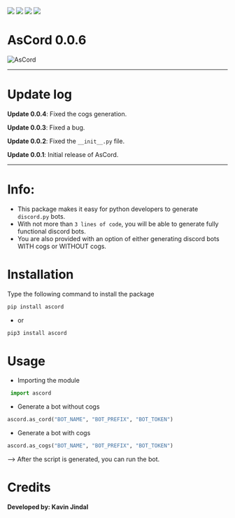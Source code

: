 <img src='https://img.shields.io/badge/Python-FFD43B?style=for-the-badge&logo=python&logoColor=darkgreen'>
<img src='https://img.shields.io/badge/Windows-0078D6?style=for-the-badge&logo=windows&logoColor=white'>
<img src='https://img.shields.io/badge/Linux-FCC624?style=for-the-badge&logo=linux&logoColor=black'>


<img src='https://img.shields.io/badge/Visual_Studio_Code-0078D4?style=for-the-badge&logo=visual%20studio%20code&logoColor=white'>




# AsCord 0.0.6

![AsCord](https://img.shields.io/badge/AsCord-0.0.2-green)


---

# Update log

**Update 0.0.4**: Fixed the cogs generation.

**Update 0.0.3**: Fixed a bug.

**Update 0.0.2**: Fixed the `__init__.py` file.

**Update 0.0.1**: Initial release of AsCord.

---

# Info: 

* This package makes it easy for python developers to generate `discord.py` bots. 
* With not more than `3 lines of code`, you will be able to generate fully functional discord bots. 
* You are also provided with an option of either generating discord bots WITH cogs or WITHOUT cogs.

# Installation

Type the following command to install the package

```python
pip install ascord
```
* or

```python
pip3 install ascord
```
# Usage

* Importing the module

```python
 import ascord
 ```

* Generate a bot without cogs

```python 
ascord.as_cord("BOT_NAME", "BOT_PREFIX", "BOT_TOKEN")
```

* Generate a bot with cogs

```python
ascord.as_cogs("BOT_NAME", "BOT_PREFIX", "BOT_TOKEN")
```

--> After the script is generated, you can run the bot.


# Credits

**Developed by: Kavin Jindal**

